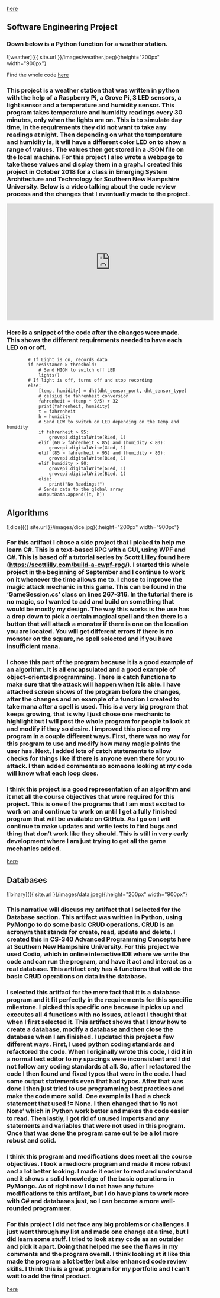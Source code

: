[here](https://mrmauzy.github.io/)

## Software Engineering Project
### Down below is a Python function for a weather station. 
![weather]({{ site.url }}/images/weather.jpeg){:height="200px" width="900px"}  

Find the whole code [here](https://github.com/MrMauzy/Weather-Station)  
### This project is a weather station that was written in python with the help of a Raspberry Pi, a Grove Pi, 3 LED sensors, a light sensor and a temperature and humidity sensor. This program takes temperature and humidity readings every 30 minutes, only when the lights are on. This is to simulate day time, in the requirements they did not want to take any readings at night. Then depending on what the temperature and humidity is, it will have a different color LED on to show a range of values. The values then get stored in a JSON file on the local machine. For this project I also wrote a webpage to take these values and display them in a graph. I created this project in October 2018 for a class in Emerging System Architecture and Technology for Southern New Hampshire University. Below is a video talking about the code review process and the changes that I eventually made to the project.  

<iframe width="560" height="315" src="https://www.youtube.com/embed/-EyROAOU5D4" frameborder="0" allow="accelerometer; autoplay; encrypted-media; gyroscope; picture-in-picture" allowfullscreen></iframe>  

### Here is a snippet of the code after the changes were made. This shows the different requirements needed to have each LED on or off.  

```
        # If Light is on, records data
        if resistance > threshold:
            # Send HIGH to switch off LED
            lights()
        # If light is off, turns off and stop recording
        else:
            [temp, humidity] = dht(dht_sensor_port, dht_sensor_type)
            # celsius to fahrenheit conversion
            fahrenheit = (temp * 9/5) + 32
            print(fahrenheit, humidity)
            t = fahrenheit
            h = humidity
            # Send LOW to switch on LED depending on the Temp and humidity
            if fahrenheit > 95:
                grovepi.digitalWrite(RLed, 1)
            elif (60 > fahrenheit < 85) and (humidity < 80):
                grovepi.digitalWrite(GLed, 1)
            elif (85 > fahrenheit < 95) and (humidity < 80):
                grovepi.digitalWrite(BLed, 1)
            elif humidity > 80:
                grovepi.digitalWrite(GLed, 1)
                grovepi.digitalWrite(BLed, 1)
            else:
                print("No Readings!")
            # Sends data to the global array
            outputData.append([t, h])

```  

## Algorithms
![dice]({{ site.url }}/images/dice.jpg){:height="200px" width="900px"}

### For this artifact I chose a side project that I picked to help me learn C#. This is a text-based RPG with a GUI, using WPF and C#. This is based off a tutorial series by Scott Lilley found here (https://scottlilly.com/build-a-cwpf-rpg/). I started this whole project in the beginning of September and I continue to work on it whenever the time allows me to. I chose to improve the magic attack mechanic in this game. This can be found in the ‘GameSession.cs’ class on lines 267-316. In the tutorial there is no magic, so I wanted to add and build on something that would be mostly my design. The way this works is the use has a drop down to pick a certain magical spell and then there is a button that will attack a monster if there is one on the location you are located. You will get different errors if there is no monster on the square, no spell selected and if you have insufficient mana.  
### I chose this part of the program because it is a good example of an algorithm. It is all encapsulated and a good example of object-oriented programming. There is catch functions to make sure that the attack will happen when it is able. I have attached screen shows of the program before the changes, after the changes and an example of a function I created to take mana after a spell is used. This is a very big program that keeps growing, that is why I just chose one mechanic to highlight but I will post the whole program for people to look at and modify if they so desire. I improved this piece of my program in a couple different ways. First, there was no way for this program to use and modify how many magic points the user has. Next, I added lots of catch statements to allow checks for things like if there is anyone even there for you to attack. I then added comments so someone looking at my code will know what each loop does.  
### I think this project is a good representation of an algorithm and it met all the course objectives that were required for this project. This is one of the programs that I am most excited to work on and continue to work on until I get a fully finished program that will be available on GitHub. As I go on I will continue to make updates and write tests to find bugs and thing that don’t work like they should. This is still in very early development where I am just trying to get all the game mechanics added.  

[here](https://github.com/MrMauzy/RPG-Magic)

## Databases
![binary]({{ site.url }}/images/data.jpeg){:height="200px" width="900px"}

### This narrative will discuss my artifact that I selected for the Database section. This artifact was written in Python, using PyMongo to do some basic CRUD operations. CRUD is an acronym that stands for create, read, update and delete. I created this in CS-340 Advanced Programming Concepts here at Southern New Hampshire University. For this project we used Codio, which in online interactive IDE where we write the code and can run the program, and have it act and interact as a real database. This artifact only has 4 functions that will do the basic CRUD operations on data in the database.  
### I selected this artifact for the mere fact that it is a database program and it fit perfectly in the requirements for this specific milestone. I picked this specific one because it picks up and executes all 4 functions with no issues, at least I thought that when I first selected it. This artifact shows that I know how to create a database, modify a database and then close the database when I am finished. I updated this project a few different ways. First, I used python coding standards and refactored the code. When I originally wrote this code, I did it in a normal text editor to my spacings were inconsistent and I did not follow any coding standards at all. So, after I refactored the code I then found and fixed typos that were in the code. I had some output statements even that had typos. After that was done I then just tried to use programming best practices and make the code more solid. One example is I had a check statement that used != None. I then changed that to ‘is not None’ which in Python work better and makes the code easier to read. Then lastly, I got rid of unused imports and any statements and variables that were not used in this program. Once that was done the program came out to be a lot more robust and solid.  
### I think this program and modifications does meet all the course objectives. I took a mediocre program and made it more robust and a lot better looking. I made it easier to read and understand and it shows a solid knowledge of the basic operations in PyMongo. As of right now I do not have any future modifications to this artifact, but I do have plans to work more with C# and databases just, so I can become a more well-rounded programmer.  
### For this project I did not face any big problems or challenges. I just went through my list and made one change at a time, but I did learn some stuff. I tried to look at my code as an outsider and pick it apart. Doing that helped me see the flaws in my comments and the program overall. I think looking at it like this made the program a lot better but also enhanced code review skills. I think this is a great program for my portfolio and I can’t wait to add the final product.  

[here](https://github.com/MrMauzy/MongoDB-CRUD)
